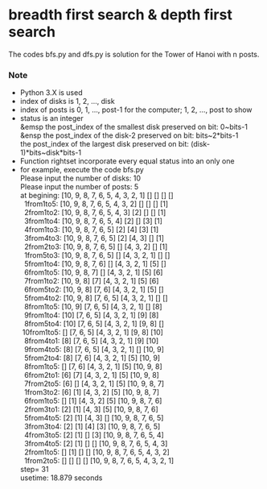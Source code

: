 # breadth first search & depth first search
The codes bfs.py and dfs.py is solution for the Tower of Hanoi with n posts.  
### Note
* Python 3.X is used  
* index of disks is 1, 2, ..., disk  
* index of posts is 0, 1, ..., post-1 for the computer; 1, 2, ..., post to show  
* status is an integer  
&emsp the post_index of the smallest disk preserved on bit: 0\~bits-1  
&ensp the post_index of the      disk-2      preserved on bit: bits\~2\*bits-1  
      the post_index of the  largest disk  preserved on bit: (disk-1)\*bits\~disk\*bits-1  
* Function rightset incorporate every equal status into an only one  
* for example, execute the code bfs.py  
Please input the number of disks: 10  
Please input the number of posts: 5  
at begining: \[10, 9, 8, 7, 6, 5, 4, 3, 2, 1]  \[]  \[]  \[]  \[]  
$~~$1from1to5: [10, 9, 8, 7, 6, 5, 4, 3, 2]  []  []  []  [1]    
$~~$2from1to2: [10, 9, 8, 7, 6, 5, 4, 3]  [2]  []  []  [1]      
$~~$3from1to4: [10, 9, 8, 7, 6, 5, 4]  [2]  []  [3]  [1]        
$~~$4from1to3: [10, 9, 8, 7, 6, 5]  [2]  [4]  [3]  [1]          
$~~$3from4to3: [10, 9, 8, 7, 6, 5]  [2]  [4, 3]  []  [1]        
$~~$2from2to3: [10, 9, 8, 7, 6, 5]  []  [4, 3, 2]  []  [1]      
$~~$1from5to3: [10, 9, 8, 7, 6, 5]  []  [4, 3, 2, 1]  []  []    
$~~$5from1to4: [10, 9, 8, 7, 6]  []  [4, 3, 2, 1]  [5]  []      
$~~$6from1to5: [10, 9, 8, 7]  []  [4, 3, 2, 1]  [5]  [6]        
$~~$7from1to2: [10, 9, 8]  [7]  [4, 3, 2, 1]  [5]  [6]          
$~~$6from5to2: [10, 9, 8]  [7, 6]  [4, 3, 2, 1]  [5]  []        
$~~$5from4to2: [10, 9, 8]  [7, 6, 5]  [4, 3, 2, 1]  []  []      
$~~$8from1to5: [10, 9]  [7, 6, 5]  [4, 3, 2, 1]  []  [8]        
$~~$9from1to4: [10]  [7, 6, 5]  [4, 3, 2, 1]  [9]  [8]          
$~~$8from5to4: [10]  [7, 6, 5]  [4, 3, 2, 1]  [9, 8]  []        
$~$10from1to5: []  [7, 6, 5]  [4, 3, 2, 1]  [9, 8]  [10]        
$~~$8from4to1: [8]  [7, 6, 5]  [4, 3, 2, 1]  [9]  [10]          
$~~$9from4to5: [8]  [7, 6, 5]  [4, 3, 2, 1]  []  [10, 9]        
$~~$5from2to4: [8]  [7, 6]  [4, 3, 2, 1]  [5]  [10, 9]          
$~~$8from1to5: []  [7, 6]  [4, 3, 2, 1]  [5]  [10, 9, 8]        
$~~$6from2to1: [6]  [7]  [4, 3, 2, 1]  [5]  [10, 9, 8]          
$~~$7from2to5: [6]  []  [4, 3, 2, 1]  [5]  [10, 9, 8, 7]        
$~~$1from3to2: [6]  [1]  [4, 3, 2]  [5]  [10, 9, 8, 7]          
$~~$6from1to5: []  [1]  [4, 3, 2]  [5]  [10, 9, 8, 7, 6]        
$~~$2from3to1: [2]  [1]  [4, 3]  [5]  [10, 9, 8, 7, 6]          
$~~$5from4to5: [2]  [1]  [4, 3]  []  [10, 9, 8, 7, 6, 5]        
$~~$3from3to4: [2]  [1]  [4]  [3]  [10, 9, 8, 7, 6, 5]          
$~~$4from3to5: [2]  [1]  []  [3]  [10, 9, 8, 7, 6, 5, 4]        
$~~$3from4to5: [2]  [1]  []  []  [10, 9, 8, 7, 6, 5, 4, 3]      
$~~$2from1to5: []  [1]  []  []  [10, 9, 8, 7, 6, 5, 4, 3, 2]    
$~~$1from2to5: []  []  []  []  [10, 9, 8, 7, 6, 5, 4, 3, 2, 1]  
step= 31  
usetime: 18.879 seconds

